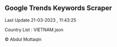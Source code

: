 

## Google Trends Keywords Scraper 
 
Last Update 21-03-2023 , 11:43:25

Country List :
VIETNAM.json



© Abdul Muttaqin 
